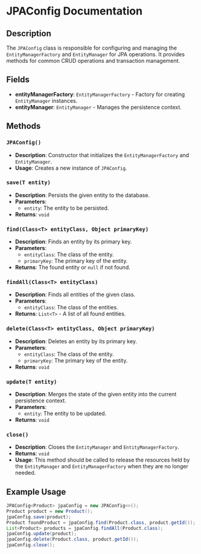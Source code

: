# JPAConfig Documentation

## Description
The `JPAConfig` class is responsible for configuring and managing the `EntityManagerFactory` and `EntityManager` for JPA operations. It provides methods for common CRUD operations and transaction management.

## Fields

- **entityManagerFactory**: `EntityManagerFactory` - Factory for creating `EntityManager` instances.
- **entityManager**: `EntityManager` - Manages the persistence context.

## Methods

### `JPAConfig()`
- **Description**: Constructor that initializes the `EntityManagerFactory` and `EntityManager`.
- **Usage**: Creates a new instance of `JPAConfig`.

### `save(T entity)`
- **Description**: Persists the given entity to the database.
- **Parameters**: 
  - `entity`: The entity to be persisted.
- **Returns**: `void`

### `find(Class<T> entityClass, Object primaryKey)`
- **Description**: Finds an entity by its primary key.
- **Parameters**: 
  - `entityClass`: The class of the entity.
  - `primaryKey`: The primary key of the entity.
- **Returns**: The found entity or `null` if not found.

### `findAll(Class<T> entityClass)`
- **Description**: Finds all entities of the given class.
- **Parameters**: 
  - `entityClass`: The class of the entities.
- **Returns**: `List<T>` - A list of all found entities.

### `delete(Class<T> entityClass, Object primaryKey)`
- **Description**: Deletes an entity by its primary key.
- **Parameters**: 
  - `entityClass`: The class of the entity.
  - `primaryKey`: The primary key of the entity.
- **Returns**: `void`

### `update(T entity)`
- **Description**: Merges the state of the given entity into the current persistence context.
- **Parameters**: 
  - `entity`: The entity to be updated.
- **Returns**: `void`

### `close()`
- **Description**: Closes the `EntityManager` and `EntityManagerFactory`.
- **Returns**: `void`
- **Usage**: This method should be called to release the resources held by the `EntityManager` and `EntityManagerFactory` when they are no longer needed.

## Example Usage

```java
JPAConfig<Product> jpaConfig = new JPAConfig<>();
Product product = new Product();
jpaConfig.save(product);
Product foundProduct = jpaConfig.find(Product.class, product.getId());
List<Product> products = jpaConfig.findAll(Product.class);
jpaConfig.update(product);
jpaConfig.delete(Product.class, product.getId());
jpaConfig.close();